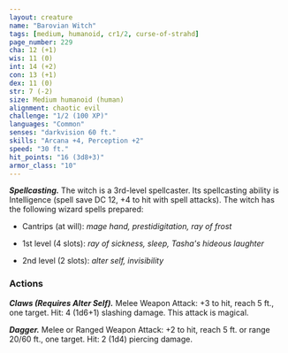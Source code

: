 ```yaml
---
layout: creature
name: "Barovian Witch"
tags: [medium, humanoid, cr1/2, curse-of-strahd]
page_number: 229
cha: 12 (+1)
wis: 11 (0)
int: 14 (+2)
con: 13 (+1)
dex: 11 (0)
str: 7 (-2)
size: Medium humanoid (human)
alignment: chaotic evil
challenge: "1/2 (100 XP)"
languages: "Common"
senses: "darkvision 60 ft."
skills: "Arcana +4, Perception +2"
speed: "30 ft."
hit_points: "16 (3d8+3)"
armor_class: "10"
---
```


***Spellcasting.*** The witch is a 3rd-level spellcaster. Its spellcasting ability is Intelligence (spell save DC 12, +4 to hit with spell attacks). The witch has the following wizard spells prepared:

* Cantrips (at will): <i>mage hand, prestidigitation, ray of frost</i>

* 1st level (4 slots): <i>ray of sickness, sleep, Tasha's hideous laughter</i>

* 2nd level (2 slots): <i>alter self, invisibility</i>

### Actions

***Claws (Requires Alter Self).*** Melee Weapon Attack: +3 to hit, reach 5 ft., one target. Hit: 4 (1d6+1) slashing damage. This attack is magical.

***Dagger.*** Melee or Ranged Weapon Attack: +2 to hit, reach 5 ft. or range 20/60 ft., one target. Hit: 2 (1d4) piercing damage.
